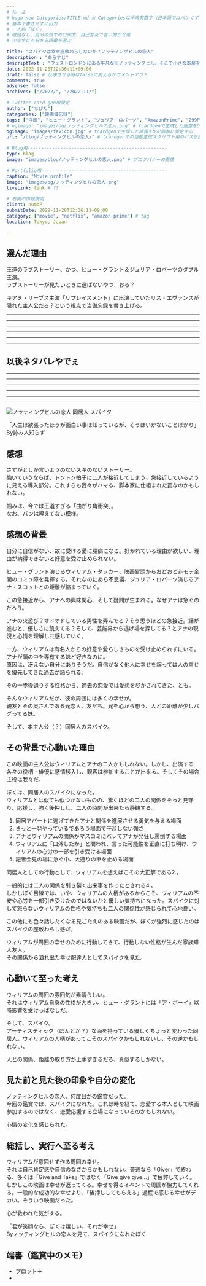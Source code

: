 ```yaml
---
# ルール
# hugo new Categories/TITLE.md ※ Categoriesは半角英数字（日本語ではパンくずリストが機能しない
# 基本下書きせずに出力
# 一人称「ぼく」
# 敬語なし、自分の頭での口頭文、自己言及で言い聞かせ風
# 中学生にも分かる語彙を選ぶ

title: "スパイクは幸せ座敷わらしなのか？ノッティングヒルの恋人"
description : "あらすじ"
descriptText : "ウェストロンドンにある平凡な街ノッティングヒル。そこで小さな本屋を経営するウィリアムの店に、ある日偶然ハリウッドスターのアナ・スコットが訪れる。互いに運命を感じた2人は、やがて恋に落ちるが…"
date: 2022-11-28T12:36:11+09:00
draft: false # 反映させる時はfalseに変えるかコメントアウト
comments: true
adsense: false
archives: ["/2022/", "/2022-11/"]

# Twitter card gen用設定
author: ["なぴた"]
categories: ["映画備忘録"]
tags: ["洋画", "ヒュー・グラント", "ジュリア・ロバーツ", "AmazonPrime", "299円", "星5"] # tag
# ogimage: "images/og/ノッティングヒルの恋人.png" # tcardgenで生成した画像をOGP画像に設定する
ogimage: "images/favicon.jpg" # tcardgenで生成した画像をOGP画像に設定する
url: "/blog/ノッティングヒルの恋人/" # tcardgenでの自動生成スクリプト用のパスを設定

# Blog用---------------------------------------------------
type: blog
image: "images/blog/ノッティングヒルの恋人.png" # ブログバナーの画像

# Portfolio用----------------------------------------------
caption: "Movie profile"
image: "images/og/ノッティングヒルの恋人.png"
liveLink: link # ??

# 右側の情報説明
client: numbP
submitDate: 2022-11-28T12:36:11+09:00
category: ["movie", "netflix", "amazon prime"] # tag
location: Tokyo, Japan

---
```


## 選んだ理由
王道のラブストーリー、かつ、ヒュー・グラント＆ジュリア・ロバーツのダブル主演。  
ラブストーリーが見たいときに選ばないやつ、おる？

キアヌ・リーブス主演「リプレイスメント」に出演していたリス・エヴァンスが隠れた主人公だろ？という視点で当備忘録を書き上げる。



-------------------------
-------------------------
-------------------------
-------------------------
-------------------------
-------------------------
## 以後ネタバレやでぇ
-------------------------
-------------------------
-------------------------
-------------------------
-------------------------
-------------------------

![ノッティングヒルの恋人 同居人 スパイク](../../images/blog/202211/dkfahskdjhfakljsd.png#centered) 


「人生は欲張ったほうが面白い事は知っているが、そうはいかないことばかり」  
By詠み人知らず

## 感想
さすがとしか言いようのないスキのないストーリー。  
強いていうならば、トントン拍子に二人が接近してしまう、急接近しているように見える導入部分。これすらも我々がハマる、脚本家に仕組まれた罠なのかもしれない。

掴みは、今では王道すぎる「曲がり角衝突」。  
なお、パンは咥えてない模様。



## 感想の背景
自分に自信がない、故に受ける愛に臆病になる。好かれている理由が欲しい、理由が納得できないと好意を受け止められない。

ヒュー・グラント演じるウィリアム・タッカー、映画冒頭からおどおど非モテ全開のコミュ障を発揮する。それなのにあら不思議、ジュリア・ロバーツ演じるアナ・スコットとの距離が縮まっていく。

この急接近から、アナへの興味関心、そして疑問が生まれる。なぜアナは急ぐのだろう。

アナの火遊び？オドオドしている男性を弄んでる？そう思うほどの急接近。話が進むと、優しさに飢えてる？そして、芸能界から逃げ場を探してる？とアナの現況と心情を理解し共感していく。

一方、ウィリアムは有名人からの好意や愛らしきものを受け止められずにいる。アナが頭の中を専有するほど好きなのに。  
原因は、冴えない自分にありそうだ。自信がなく他人に幸せを譲っては人の幸せを優先してきた過去が語られる。

その一歩後退りする性格から、過去の恋愛では愛想を尽かされてきた、とも。


そんなウィリアムだが、彼の周囲には多くの幸せが。  
親友とその奥さんである元恋人、友だち。兄を心から想う、人との距離が少しバグってる妹。

そして、本主人公（？）同居人のスパイク。


## その背景で心動いた理由
この映画の主人公はウィリアムとアナの二人かもしれない。しかし、出演する各々の役柄・俳優に感情移入し、観客は参加することが出来る。そしてその場合主役は我々だ。

ぼくは、同居人のスパイクになった。  
ウィリアムとは似ても似つかないものの、驚くほどの二人の関係をそっと見守り、応援し、強く後押しし、二人の時間が出来たら静観する。

  
1. 同居アパートに逃げてきたアナと関係を進展させる勇気を与える場面
2. きっと一発やっているであろう場面で干渉しない強さ
3. アナとウィリアムの関係がマスコミにバレてアナが発狂し罵倒する場面
4. ウィリアムに「口外したか」と問われ、言った可能性を正直に打ち明け、ウィリアムの心労の一部を引き受ける場面
5. 記者会見の場に急ぐ中、大通りの車を止める場面

同居人としての行動として、ウィリアムを想えばこその大正解である2.。

一般的には二人の関係を引き裂く出来事を作ったとされる4.。  
しかしぼく目線では、いや、ウィリアムの人柄があるからこそ、ウィリアムの不安や心労を一部引き受けたのではないかと優しい気持ちになった。スパイクに対して怒らないウィリアムの性格や気持ちも二人の関係性が感じられて心地良い。

この他にも色々話したくなる見ごたえのある映画だが、ぼくが強烈に感じたのはスパイクの座敷わらし感だ。

ウィリアムが周囲の幸せのために行動してきて、行動しない性格が生んだ家族知人友人。  
その関係から溢れ出た幸せ配達人としてスパイクを見た。




## 心動いて至った考え
ウィリアムの周囲の雰囲気が素晴らしい。  
それはウィリアム自身の性格が大きい。ヒュー・グラントには「ア・ボーイ」以降影響を受けっぱなしだ。

そして、スパイク。  
アーティスティック（ほんとか？）な面を持っている優しくちょっと変わった同居人。ウィリアムの人柄があってこそのスパイクかもしれないし、その逆かもしれない。

人との関係、距離の取り方が上手すぎるだろ、真似するしかない。



## 見た前と見た後の印象や自分の変化
ノッティングヒルの恋人、何度目かの鑑賞だった。  
今回の鑑賞では、スパイクになれた。これは時を経て、恋愛する本人として映画参加するのではなく、恋愛応援する立場になっているのかもしれない。

心情の変化を感じられた。



## 総括し、実行へ至る考え
ウィリアムが意図せず作る周囲の幸せ。  
それは自己肯定感や自信のなさからかもしれない。普通なら「Giver」で終わる、多くは「Give and Take」ではなく「Give give give...」で疲弊していく。  
しかしこの映画は幸せが返ってくる。幸せを得るイベントで周囲が協力してくれる。一般的な成功的な幸せより、「後押ししてもらえる」過程で感じる幸せがデカい。そういう映画だった。

心が救われた気がする。


「君が笑顔なら、ぼくは嬉しい、それが幸せ」  
Byノッティングヒルの恋人を見て、スパイクになれたぼく



## 端書（鑑賞中のメモ）
- プロット→
- 